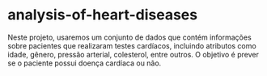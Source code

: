 # analysis-of-heart-diseases
Neste projeto, usaremos um conjunto de dados que contém informações sobre pacientes que realizaram testes cardíacos, incluindo atributos como idade, gênero, pressão arterial, colesterol, entre outros. O objetivo é prever se o paciente possui doença cardíaca ou não.
